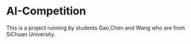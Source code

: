 # AI-Competition
This is a project running by students Gao,Chen and Wang who are from SiChuan University.
